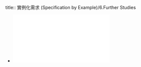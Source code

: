 title:: 實例化需求 (Specification by Example)/6.Further Studies

- ![specificationbyexamplealovestory.pdf](../assets/specificationbyexamplealovestory_1663570326938_0.pdf)